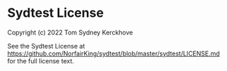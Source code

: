 # Sydtest License

Copyright (c) 2022 Tom Sydney Kerckhove

See the Sydtest License at https://github.com/NorfairKing/sydtest/blob/master/sydtest/LICENSE.md for the full license text.
